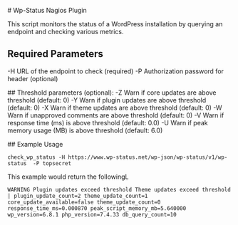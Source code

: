 # Wp-Status Nagios Plugin

This script monitors the status of a WordPress installation by querying an endpoint and checking various metrics.

## Required Parameters

-H <url> URL of the endpoint to check (required)
-P <password> Authorization password for header (optional)

## Threshold parameters (optional):
-Z <value> Warn if core updates are above threshold (default: 0)
-Y <value> Warn if plugin updates are above threshold (default: 0)
-X <value> Warn if theme updates are above threshold (default: 0)
-W <value> Warn if unapproved comments are above threshold (default: 0)
-V <value> Warn if response time (ms) is above threshold (default: 0.0)
-U <value> Warn if peak memory usage (MB) is above threshold (default: 6.0)

## Example Usage

```
check_wp_status -H https://www.wp-status.net/wp-json/wp-status/v1/wp-status  -P topsecret
```

This example would return the followingL

```
WARNING Plugin updates exceed threshold Theme updates exceed threshold | plugin_update_count=2 theme_update_count=1 core_update_available=false theme_update_count=0 response_time_ms=0.000870 peak_script_memory_mb=5.640000 wp_version=6.8.1 php_version=7.4.33 db_query_count=10
```
